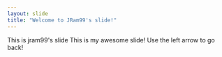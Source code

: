 ```yaml
---
layout: slide
title: "Welcome to JRam99's slide!"
---
```

This is jram99's slide
This is my awesome slide!
Use the left arrow to go back!
